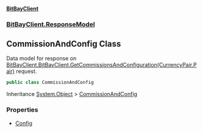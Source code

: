 #### [BitBayClient](./index.md 'index')
### [BitBayClient.ResponseModel](./BitBayClient-ResponseModel.md 'BitBayClient.ResponseModel')
## CommissionAndConfig Class
Data model for response on [BitBayClient.BitBayClient.GetCommissionsAndConfiguration(CurrencyPair.Pair)](https://docs.microsoft.com/en-us/dotnet/api/BitBayClient.BitBayClient.GetCommissionsAndConfiguration#BitBayClient_BitBayClient_GetCommissionsAndConfiguration_CurrencyPair_Pair_ 'BitBayClient.BitBayClient.GetCommissionsAndConfiguration(CurrencyPair.Pair)') request.  
```csharp
public class CommissionAndConfig
```
Inheritance [System.Object](https://docs.microsoft.com/en-us/dotnet/api/System.Object 'System.Object') &gt; [CommissionAndConfig](./BitBayClient-ResponseModel-CommissionAndConfig.md 'BitBayClient.ResponseModel.CommissionAndConfig')  
### Properties
- [Config](./BitBayClient-ResponseModel-CommissionAndConfig-Config.md 'BitBayClient.ResponseModel.CommissionAndConfig.Config')
